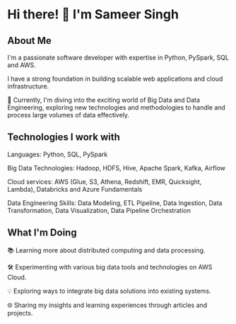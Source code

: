 # Hi there! 👋 I'm Sameer Singh

## About Me

I'm a passionate software developer with expertise in Python, PySpark, SQL and AWS. 

I have a strong foundation in building scalable web applications and cloud infrastructure.

🌟 Currently, I'm diving into the exciting world of Big Data and Data Engineering, exploring new technologies and methodologies to handle and process large volumes of data effectively.

## Technologies I work with

Languages: Python, SQL, PySpark

Big Data Technologies: Hadoop, HDFS, Hive, Apache Spark, Kafka, Airflow

Cloud services: AWS (Glue, S3, Athena, Redshift, EMR, Quicksight, Lambda), Databricks and Azure Fundamentals

Data Engineering Skills: Data Modeling, ETL Pipeline, Data Ingestion, Data Transformation, Data Visualization, Data Pipeline Orchestration

## What I'm Doing

📚 Learning more about distributed computing and data processing.

🛠️ Experimenting with various big data tools and technologies on AWS Cloud.

💡 Exploring ways to integrate big data solutions into existing systems.

🌐 Sharing my insights and learning experiences through articles and projects.
